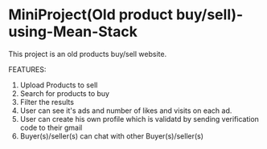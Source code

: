 # MiniProject(Old product buy/sell)-using-Mean-Stack

This project is an old products buy/sell website.

FEATURES:

1) Upload Products to sell                                                                                                     
2) Search for products to buy
3) Filter the results
4) User can see it's ads and number of likes and visits on each ad.
5) User can create his own profile which is validatd by sending verification code to their gmail
6) Buyer(s)/seller(s) can chat with other Buyer(s)/seller(s)

